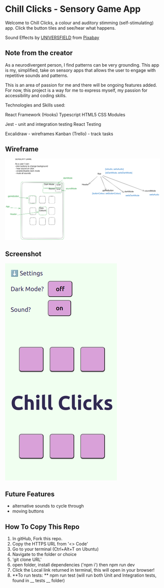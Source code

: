 # Chill Clicks - Sensory Game App

Welcome to Chill Clicks, a colour and auditory stimming (self-stimulating) app. Click the button tiles and see/hear what happens.

Sound Effects by <a href="https://pixabay.com/users/universfield-28281460/?utm_source=link-attribution&utm_medium=referral&utm_campaign=music&utm_content=131917">UNIVERSFIELD</a> from <a href="https://pixabay.com/sound-effects//?utm_source=link-attribution&utm_medium=referral&utm_campaign=music&utm_content=131917">Pixabay</a>

## Note from the creator

As a neurodivergent person, I find patterns can be very grounding. This app is my, simplified, take on sensory apps that allows the user to engage with repetitive sounds and patterns.

This is an area of passion for me and there will be ongoing features added. For now, this project is a way for me to express myself, my passion for accessibility and coding skills.

Technologies and Skills used:

React Framework (Hooks)
Typescript
HTML5
CSS Modules

Jest - unit and integration testing 
React Testing

Excalidraw - wireframes 
Kanban (Trello) - track tasks

## Wireframe

<img alt="wireframes of Sensory App layout and user states" src="./sensory-app-plan.svg">

## Screenshot

<img alt="screenshot of Chill Clicks App with open settings menu" src="./sensory_screenshot_final.png">

## Future Features

- alternative sounds to cycle through
- moving buttons

## How To Copy This Repo

1. In gitHub, Fork this repo.
2. Copy the HTTPS URL from '<> Code'
3. Go to your terminal (Ctrl+Alt+T on Ubuntu)
4. Navigate to the folder or choice
5. 'git clone URL'
6. open folder, install dependencies ('npm i') then npm run dev
7. Click the Local link returned in terminal, this will open in your browser!
8. **To run tests: ** npm run test (will run both Unit and Integration tests, found in __ tests __ folder)
